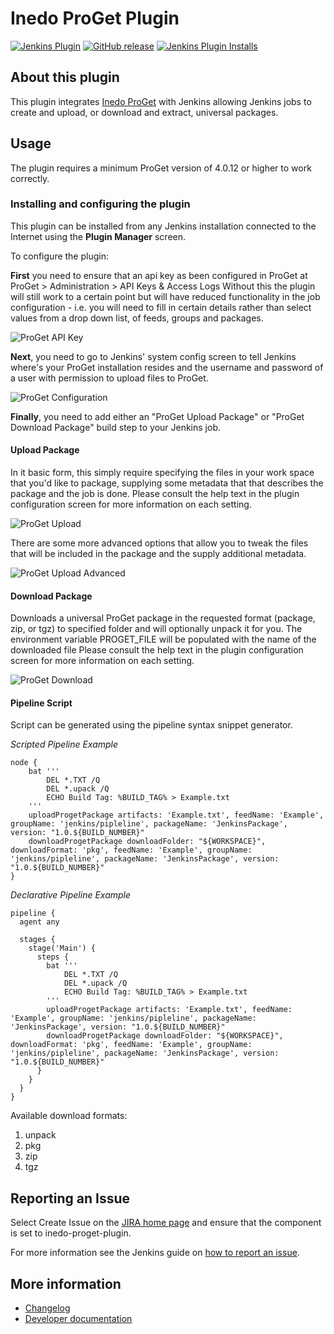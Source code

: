 Inedo ProGet Plugin
========================

[![Jenkins Plugin](https://img.shields.io/jenkins/plugin/v/inedo-proget.svg)](https://plugins.jenkins.io/inedo-proget)
[![GitHub release](https://img.shields.io/github/release/jenkinsci/inedo-proget-plugin.svg?label=changelog)](https://github.com/jenkinsci/inedo-proget-plugin/releases/latest)
[![Jenkins Plugin Installs](https://img.shields.io/jenkins/plugin/i/inedo-proget.svg?color=blue)](https://plugins.jenkins.io/inedo-proget)

## About this plugin
This plugin integrates [Inedo ProGet](http://inedo.com/proget) with Jenkins allowing Jenkins jobs to create and upload, or download and extract, universal packages.

## Usage
The plugin requires a minimum ProGet version of 4.0.12 or higher to work correctly.

### Installing and configuring the plugin

This plugin can be installed from any Jenkins installation connected to the Internet using the **Plugin Manager** screen.

To configure the plugin:

**First** you need to ensure that an api key as been configured in ProGet at ProGet > Administration > API Keys & Access Logs 
Without this the plugin will still work to a certain point but will have reduced functionality in the job configuration - i.e. you will need to fill in certain details rather than select values from a drop down list, of feeds, groups and packages.

![ProGet API Key](/docs/images/proget_api_key.png)

**Next**, you need to go to Jenkins' system config screen to tell Jenkins where's your ProGet installation resides and the username and password of a user with permission to upload files to ProGet.

![ProGet Configuration](/docs/images/proget_configuration.png)

**Finally**, you need to add either an "ProGet Upload Package" or "ProGet Download Package" build step to your Jenkins job.

#### Upload Package
In it basic form, this simply require specifying the files in your work space that you'd like to package, supplying some metadata that that describes the package and the job is done.
Please consult the help text in the plugin configuration screen for more information on each setting.

![ProGet Upload](/docs/images/proget_upload.png)

There are some more advanced options that allow you to tweak the files that will be included in the package and the supply additional metadata.

![ProGet Upload Advanced](/docs/images/proget_download.png)

#### Download Package
Downloads a universal ProGet package in the requested format (package, zip, or tgz) to specified folder and will optionally unpack it for you.
The environment variable PROGET_FILE will be populated with the name of the downloaded file
Please consult the help text in the plugin configuration screen for more information on each setting.

![ProGet Download](/docs/images/proget_download.png)


#### Pipeline Script
Script can be generated using the pipeline syntax snippet generator.

*Scripted Pipeline Example*
````
node {
    bat '''
        DEL *.TXT /Q
        DEL *.upack /Q
        ECHO Build Tag: %BUILD_TAG% > Example.txt
    '''
    uploadProgetPackage artifacts: 'Example.txt', feedName: 'Example', groupName: 'jenkins/pipleline', packageName: 'JenkinsPackage', version: "1.0.${BUILD_NUMBER}"
    downloadProgetPackage downloadFolder: "${WORKSPACE}", downloadFormat: 'pkg', feedName: 'Example', groupName: 'jenkins/pipleline', packageName: 'JenkinsPackage', version: "1.0.${BUILD_NUMBER}"
}
````

*Declarative Pipeline Example*
````
pipeline {
  agent any
 
  stages {
    stage('Main') {
      steps {
        bat '''
            DEL *.TXT /Q
            DEL *.upack /Q
            ECHO Build Tag: %BUILD_TAG% > Example.txt
        '''
        uploadProgetPackage artifacts: 'Example.txt', feedName: 'Example', groupName: 'jenkins/pipleline', packageName: 'JenkinsPackage', version: "1.0.${BUILD_NUMBER}"
        downloadProgetPackage downloadFolder: "${WORKSPACE}", downloadFormat: 'pkg', feedName: 'Example', groupName: 'jenkins/pipleline', packageName: 'JenkinsPackage', version: "1.0.${BUILD_NUMBER}"
      }
    }
  }
}
````
Available download formats:
1. unpack
2. pkg
3. zip
4. tgz

## Reporting an Issue
Select Create Issue on the [JIRA home page](https://issues.jenkins-ci.org/secure/Dashboard.jspa) and ensure that the component is set to inedo-proget-plugin.

For more information see the Jenkins guide on [how to report an issue](https://wiki.jenkins.io/display/JENKINS/How+to+report+an+issue).

## More information

* [Changelog](https://github.com/jenkinsci/inedo-proget-plugin/releases)
* [Developer documentation](./docs/DEVELOPER.md)
